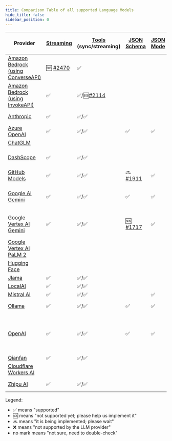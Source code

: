 ```yaml
---
title: Comparison Table of all supported Language Models
hide_title: false
sidebar_position: 0
---
```


| Provider                                                                                                               | [Streaming](/tutorials/response-streaming)                         | [Tools](/tutorials/tools) (sync/streaming)                          | [JSON Schema](/tutorials/structured-outputs#json-schema)           | [JSON Mode](/tutorials/ai-services#json-mode) | Supported Modalities (Input)   | [Observability](/tutorials/observability) | Local Deployment                                  | Supports Native Image | Comments                    |
|------------------------------------------------------------------------------------------------------------------------|--------------------------------------------------------------------|---------------------------------------------------------------------|--------------------------------------------------------------------|-----------------------------------------------|--------------------------------|-------------------------------------------|---------------------------------------------------|-----------------------|-----------------------------|
| [Amazon Bedrock (using ConverseAPI)](/integrations/language-models/amazon-bedrock#chatlanguagemodel-using-converseapi) | 🆘 [#2470](https://github.com/langchain4j/langchain4j/issues/2470) | ✅                                                                   |                                                                    |                                               | text, image, PDF               |                                           |                                                   |                       |                             |
| [Amazon Bedrock (using InvokeAPI)](/integrations/language-models/amazon-bedrock#chatlanguagemodel-using-invokeapi)     | ✅                                                                  | ✅/🆘[#2114](https://github.com/langchain4j/langchain4j/issues/2114) |                                                                    |                                               | text                           | ✅                                         |                                                   |                       |                             |
| [Anthropic](/integrations/language-models/anthropic)                                                                   | ✅                                                                  | ✅/✅                                                                 |                                                                    |                                               | text, image                    |                                           |                                                   | ✅                     |                             |
| [Azure OpenAI](/integrations/language-models/azure-open-ai)                                                            | ✅                                                                  | ✅/✅                                                                 | ✅                                                                  | ✅                                             | text, image                    | ✅                                         |                                                   |                       |                             |
| [ChatGLM](/integrations/language-models/chatglm)                                                                       |                                                                    |                                                                     |                                                                    |                                               | text                           |                                           |                                                   |                       |                             |
| [DashScope](/integrations/language-models/dashscope)                                                                   | ✅                                                                  | ✅/✅                                                                 |                                                                    |                                               | text, image, audio             | ✅                                         |                                                   |                       |                             |
| [GitHub Models](/integrations/language-models/github-models)                                                           | ✅                                                                  | ✅/✅                                                                 | 🔜 [#1911](https://github.com/langchain4j/langchain4j/issues/1911) | ✅                                             | text                           | ✅                                         |                                                   |                       |                             |
| [Google AI Gemini](/integrations/language-models/google-ai-gemini)                                                     | ✅                                                                  | ✅/✅                                                                 | ✅                                                                  | ✅                                             | text, image, audio, video, PDF | ✅                                         |                                                   |                       |                             |
| [Google Vertex AI Gemini](/integrations/language-models/google-vertex-ai-gemini)                                       | ✅                                                                  | ✅/✅                                                                 | 🆘 [#1717](https://github.com/langchain4j/langchain4j/issues/1717) | ✅                                             | text, image, audio, video, PDF | ✅                                         |                                                   |                       |                             |
| [Google Vertex AI PaLM 2](/integrations/language-models/google-palm)                                                   |                                                                    |                                                                     |                                                                    |                                               | text                           |                                           |                                                   | ✅                     |                             |
| [Hugging Face](/integrations/language-models/hugging-face)                                                             |                                                                    |                                                                     |                                                                    |                                               | text                           |                                           |                                                   |                       |                             |
| [Jlama](/integrations/language-models/jlama)                                                                           | ✅                                                                  | ✅/✅                                                                 |                                                                    |                                               | text                           |                                           | ✅                                                 | ✅                     |                             |
| [LocalAI](/integrations/language-models/local-ai)                                                                      | ✅                                                                  | ✅/✅                                                                 |                                                                    |                                               | text                           |                                           | ✅                                                 |                       |                             |
| [Mistral AI](/integrations/language-models/mistral-ai)                                                                 | ✅                                                                  | ✅/✅                                                                 |                                                                    | ✅                                             | text                           |                                           |                                                   |                       |                             |
| [Ollama](/integrations/language-models/ollama)                                                                         | ✅                                                                  | ✅/✅                                                                 | ✅                                                                  | ✅                                             | text, image                    | ✅                                         | ✅                                                 |                       |                             |
| [OpenAI](/integrations/language-models/open-ai)                                                                        | ✅                                                                  | ✅/✅                                                                 | ✅                                                                  | ✅                                             | text, image                    | ✅                                         | Compatible with: Ollama, LM Studio, GPT4All, etc. | ✅                     | Compatible with: Groq, etc. |
| [Qianfan](/integrations/language-models/qianfan)                                                                       | ✅                                                                  | ✅/✅                                                                 |                                                                    |                                               | text                           |                                           |                                                   |                       |                             |
| [Cloudflare Workers AI](/integrations/language-models/workers-ai)                                                      |                                                                    |                                                                     |                                                                    |                                               | text                           |                                           |                                                   |                       |                             |
| [Zhipu AI](/integrations/language-models/zhipu-ai)                                                                     | ✅                                                                  | ✅/✅                                                                 |                                                                    |                                               | text, image                    | ✅                                         |                                                   |                       |                             |

Legend:

- ✅ means "supported"
- 🆘 means "not supported yet; please help us implement it"
- 🔜 means "it is being implemented; please wait"
- ❌ means "not supported by the LLM provider"
- no mark means "not sure, need to double-check"
